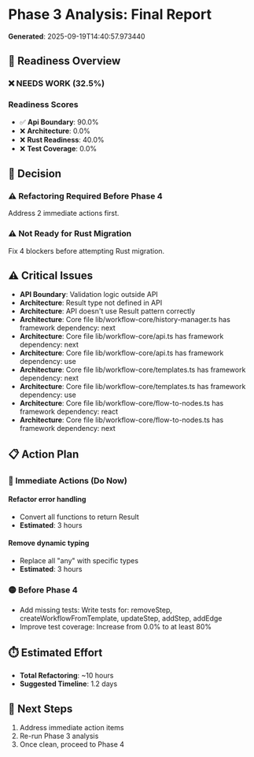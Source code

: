 # Phase 3 Analysis: Final Report

**Generated**: 2025-09-19T14:40:57.973440

## 🎯 Readiness Overview

### ❌ NEEDS WORK (32.5%)

### Readiness Scores

- ✅ **Api Boundary**: 90.0%
- ❌ **Architecture**: 0.0%
- ❌ **Rust Readiness**: 40.0%
- ❌ **Test Coverage**: 0.0%

## 🚦 Decision

### ⚠️ Refactoring Required Before Phase 4
Address 2 immediate actions first.

### ⚠️ Not Ready for Rust Migration
Fix 4 blockers before attempting Rust migration.

## ⚠️ Critical Issues

- **API Boundary**: Validation logic outside API
- **Architecture**: Result<T> type not defined in API
- **Architecture**: API doesn't use Result pattern correctly
- **Architecture**: Core file lib/workflow-core/history-manager.ts has framework dependency: next
- **Architecture**: Core file lib/workflow-core/api.ts has framework dependency: next
- **Architecture**: Core file lib/workflow-core/api.ts has framework dependency: use
- **Architecture**: Core file lib/workflow-core/templates.ts has framework dependency: next
- **Architecture**: Core file lib/workflow-core/templates.ts has framework dependency: use
- **Architecture**: Core file lib/workflow-core/flow-to-nodes.ts has framework dependency: react
- **Architecture**: Core file lib/workflow-core/flow-to-nodes.ts has framework dependency: next

## 📋 Action Plan

### 🔴 Immediate Actions (Do Now)

#### Refactor error handling
- Convert all functions to return Result<T>
- **Estimated**: 3 hours

#### Remove dynamic typing
- Replace all "any" with specific types
- **Estimated**: 3 hours

### 🟡 Before Phase 4

- Add missing tests: Write tests for: removeStep, createWorkflowFromTemplate, updateStep, addStep, addEdge
- Improve test coverage: Increase from 0.0% to at least 80%

## ⏱️ Estimated Effort

- **Total Refactoring**: ~10 hours
- **Suggested Timeline**: 1.2 days

## 🚀 Next Steps

1. Address immediate action items
2. Re-run Phase 3 analysis
3. Once clean, proceed to Phase 4
